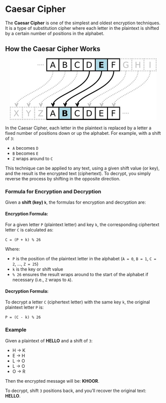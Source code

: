 # Caesar Cipher

The **Caesar Cipher** is one of the simplest and oldest encryption techniques. It is a type of substitution cipher where each letter in the plaintext is shifted by a certain number of positions in the alphabet.

## How the Caesar Cipher Works

<p align="center">
  <img src="./image.png" alt="Caesar Cipher" />
</p>

In the Caesar Cipher, each letter in the plaintext is replaced by a letter a fixed number of positions down or up the alphabet. For example, with a shift of `3`:
- `A` becomes `D`
- `B` becomes `E`
- `Z` wraps around to `C`

This technique can be applied to any text, using a given shift value (or key), and the result is the encrypted text (ciphertext). To decrypt, you simply reverse the process by shifting in the opposite direction.

### Formula for Encryption and Decryption

Given a **shift (key) `k`**, the formulas for encryption and decryption are:

#### Encryption Formula:
For a given letter `P` (plaintext letter) and key `k`, the corresponding ciphertext letter `C` is calculated as: 

```C = (P + k) % 26```

Where:
- `P` is the position of the plaintext letter in the alphabet (`A = 0`, `B = 1`, `C = 2`, ..., `Z = 25`)
- `k` is the key or shift value
- `% 26` ensures the result wraps around to the start of the alphabet if necessary (i.e., `Z` wraps to `A`).

#### Decryption Formula:
To decrypt a letter `C` (ciphertext letter) with the same key `k`, the original plaintext letter `P` is:

```P = (C - k) % 26```



### Example

Given a plaintext of **HELLO** and a shift of `3`:
- H → K
- E → H
- L → O
- L → O
- O → R

Then the encrypted message will be:  **KHOOR**.

To decrypt, shift `3` positions back, and you’ll recover the original text: **HELLO**.

